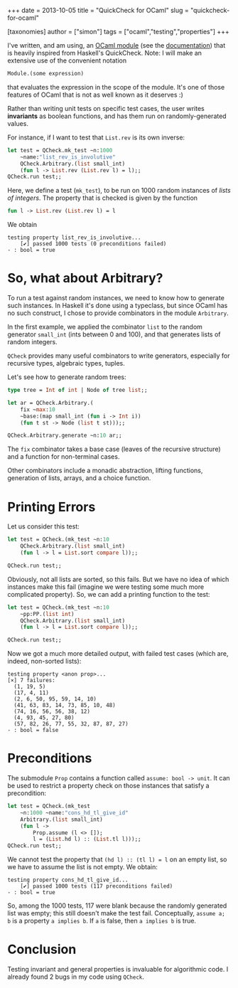 +++
date = 2013-10-05
title = "QuickCheck for OCaml"
slug = "quickcheck-for-ocaml"

[taxonomies]
author = ["simon"]
tags  = ["ocaml","testing","properties"]
+++

I've written, and am using, an [OCaml module](https://github.com/c-cube/qcheck/blob/767e455a81c6a8748f48e22194927e24aad4cd29/src/core/QCheck.mli) (see the [documentation](https://c-cube.github.io/qcheck/)) that is heavily inspired from Haskell's QuickCheck. Note: I will make an extensive use of the convenient notation

```ocaml
Module.(some expression)
```

that evaluates the expression in the scope of the module. It's one of those features of OCaml that is not as well known as it deserves :)

Rather than writing unit tests on specific test cases, the user writes **invariants** as boolean functions, and has them run on randomly-generated values.

For instance, if I want to test that `List.rev` is its own inverse:

```ocaml
let test = QCheck.mk_test ~n:1000
    ~name:"list_rev_is_involutive"
    QCheck.Arbitrary.(list small_int)
    (fun l -> List.rev (List.rev l) = l);;
QCheck.run test;;
```

Here, we define a test (`mk_test`), to be run on 1000 random instances of *lists of integers*. The property that is checked is given by the function

```ocaml
fun l -> List.rev (List.rev l) = l
```

We obtain

    testing property list_rev_is_involutive...
        [✔] passed 1000 tests (0 preconditions failed)
    - : bool = true

So, what about Arbitrary?
=========================

To run a test against random instances, we need to know how to generate such instances. In Haskell it's done using a typeclass, but since OCaml has no such construct, I chose to provide combinators in the module `Arbitrary`.

In the first example, we applied the combinator `list` to the random generator `small_int` (ints between 0 and 100), and that generates lists of random integers.

`QCheck` provides many useful combinators to write generators, especially for recursive types, algebraic types, tuples.

Let's see how to generate random trees:

```ocaml
type tree = Int of int | Node of tree list;;

let ar = QCheck.Arbitrary.(
    fix ~max:10
    ~base:(map small_int (fun i -> Int i))
    (fun t st -> Node (list t st)));;

QCheck.Arbitrary.generate ~n:10 ar;;
```

The `fix` combinator takes a base case (leaves of the recursive structure) and a function for non-terminal cases.

Other combinators include a monadic abstraction, lifting functions, generation of lists, arrays, and a choice function.

Printing Errors
===============

Let us consider this test:

```ocaml
let test = QCheck.(mk_test ~n:10
    QCheck.Arbitrary.(list small_int)
    (fun l -> l = List.sort compare l));;

QCheck.run test;;
```

Obviously, not all lists are sorted, so this fails. But we have no idea of which instances make this fail (imagine we were testing some much more complicated property). So, we can add a printing function to the test:

```ocaml
let test = QCheck.(mk_test ~n:10
    ~pp:PP.(list int)
    QCheck.Arbitrary.(list small_int)
    (fun l -> l = List.sort compare l));;

QCheck.run test;;
```

Now we got a much more detailed output, with failed test cases (which are, indeed, non-sorted lists):

    testing property <anon prop>...
    [×] 7 failures:
      (1, 19, 5)
      (17, 4, 11)
      (2, 6, 50, 95, 59, 14, 10)
      (41, 63, 83, 14, 73, 85, 10, 48)
      (74, 16, 56, 56, 38, 12)
      (4, 93, 45, 27, 80)
      (57, 82, 26, 77, 55, 32, 87, 87, 27)
    - : bool = false

Preconditions
=============

The submodule `Prop` contains a function called `assume: bool -> unit`. It can be used to restrict a property check on those instances that satisfy a precondition:

```ocaml
let test = QCheck.(mk_test
    ~n:1000 ~name:"cons_hd_tl_give_id"
    Arbitrary.(list small_int)
    (fun l ->
        Prop.assume (l <> []);
        l = (List.hd l) :: (List.tl l)));;
QCheck.run test;;
```

We cannot test the property that `(hd l) :: (tl l) = l` on an empty list, so we have to assume the list is not empty. We obtain:

    testing property cons_hd_tl_give_id...
        [✔] passed 1000 tests (117 preconditions failed)
    - : bool = true

So, among the 1000 tests, 117 were blank because the randomly generated list was empty; this still doesn't make the test fail. Conceptually, `assume a; b` is a property `a implies b`. If `a` is false, then `a implies b` is true.

Conclusion
==========

Testing invariant and general properties is invaluable for algorithmic code. I already found 2 bugs in my code using `QCheck`.
